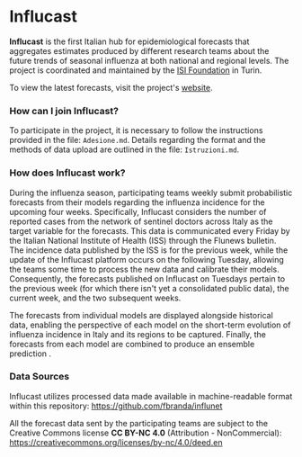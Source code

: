 # Influcast 

__Influcast__ is the first Italian hub for epidemiological forecasts that aggregates estimates produced by different research teams about the future trends of seasonal influenza at both national and regional levels. The project is coordinated and maintained by the [ISI Foundation](https://www.isi.it/en/home) in Turin.

To view the latest forecasts, visit the project's [website](https://influcast.org/it/).

### How can I join Influcast?
To participate in the project, it is necessary to follow the instructions provided in the file: `Adesione.md`. Details regarding the format and the methods of data upload are outlined in the file: `Istruzioni.md`.

### How does Influcast work?
During the influenza season, participating teams weekly submit probabilistic forecasts from their models regarding the influenza incidence for the upcoming four weeks. Specifically, Influcast considers the number of reported cases from the network of sentinel doctors across Italy as the target variable for the forecasts. This data is communicated every Friday by the Italian National Institute of Health (ISS) through the Flunews bulletin. The incidence data published by the ISS is for the previous week, while the update of the Influcast platform occurs on the following Tuesday, allowing the teams some time to process the new data and calibrate their models. Consequently, the forecasts published on Influcast on Tuesdays pertain to the previous week (for which there isn't yet a consolidated public data), the current week, and the two subsequent weeks.

The forecasts from individual models are displayed alongside historical data, enabling the perspective of each model on the short-term evolution of influenza incidence in Italy and its regions to be captured. Finally, the forecasts from each model are combined to produce an ensemble prediction .

### Data Sources
Influcast utilizes processed data made available in machine-readable format within this repository: https://github.com/fbranda/influnet


All the forecast data sent by the participating teams are subject to the Creative Commons license __CC BY-NC 4.0__ (Attribution - NonCommercial): https://creativecommons.org/licenses/by-nc/4.0/deed.en
